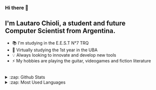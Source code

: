 ### Hi there 👋

## I'm Lautaro Chioli, a student and future Computer Scientist from Argentina.

- :books: I'm studying in the E.E.S.T N°7 TRQ
- :school: Virtually studying the 1st year in the UBA
- :bulb: Always looking to innovate and develop new tools
- :zap: My hobbies are playing the guitar, videogames and fiction literature

<br>

<details>

<summary>:zap: Github Stats</summary>

![LautaroChioli's GitHub stats](https://github-readme-stats.vercel.app/api?username=LautaroChioli&count_private=true&theme=tokyonight)

</details>

<details>

<summary>:zap: Most Used Languages</summary>

![Top Langs](https://github-readme-stats.vercel.app/api/top-langs/?username=LautaroChioli&layout=compact&langs_count=8&theme=tokyonight)

</details>
